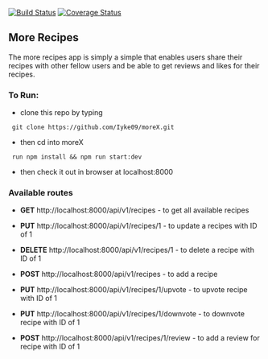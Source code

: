 
[![Build Status](https://travis-ci.org/Iyke09/moreX.svg?branch=integrationSetup)](https://travis-ci.org/Iyke09/moreX)
[![Coverage Status](https://coveralls.io/repos/github/Iyke09/moreX/badge.svg?branch=integrationSetup)](https://coveralls.io/github/Iyke09/moreX?branch=integrationSetup)

## More Recipes
The more recipes app is simply a simple that enables users share their recipes with other fellow users and be able to get reviews and likes for their recipes.

### To Run:

- clone this repo by typing
```
 git clone https://github.com/Iyke09/moreX.git
```
- then cd into moreX

```
 run npm install && npm run start:dev
```
- then check it out in browser at localhost:8000

### Available routes

- **GET** http://localhost:8000/api/v1/recipes - to get all available recipes

- **PUT** http://localhost:8000/api/v1/recipes/1 - to update a recipes with ID of 1

- **DELETE** http://localhost:8000/api/v1/recipes/1 - to delete a recipe with ID of 1

- **POST** http://localhost:8000/api/v1/recipes - to add a recipe

- **PUT** http://localhost:8000/api/v1/recipes/1/upvote - to upvote recipe with ID of 1

- **PUT** http://localhost:8000/api/v1/recipes/1/downvote - to downvote recipe with ID of 1

- **POST** http://localhost:8000/api/v1/recipes/1/review - to add a review for recipe with ID of 1